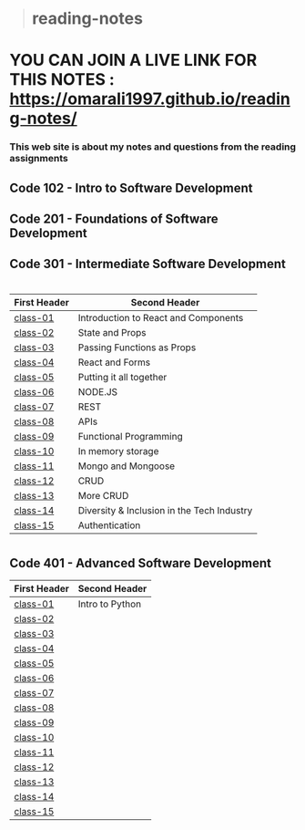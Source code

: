 ># reading-notes
# YOU CAN JOIN A LIVE LINK FOR THIS NOTES :  https://omarali1997.github.io/reading-notes/

### This web site is about my notes and questions from the reading assignments 

## Code 102 - Intro to Software Development
## Code 201 - Foundations of Software Development
## Code 301 - Intermediate Software Development
#

| First Header                  | Second Header                              |
| ----------------------------- | ------------------------------------------ |
| [class-01](./301/class-01.md)     | Introduction to React and Components       |
| [class-02](./301/class-02.md)     | State and Props                            |
| [class-03](./301/class-03.md)     | Passing Functions as Props                 |
| [class-04](./301/class-04.md)     | React and Forms                            |
| [class-05](./301/class-05.md)     | Putting it all together                    |
| [class-06](./301/class-06.md)     | NODE.JS                                    |
| [class-07](./301/class-07.md)     | REST                                       |
| [class-08](./301/class-08.md)     | APIs                                       |
| [class-09](./301/class-09.md)     | Functional Programming                     |
| [class-10](./301/class-10.md)     | In memory storage                          |
| [class-11](./301/class-11.md)     | Mongo and Mongoose                         |
| [class-12](./301/class-12.md)     | CRUD                                       |
| [class-13](./301/class-13.md)     | More CRUD                                  |
| [class-14](./301/class-14.md)     | Diversity & Inclusion in the Tech Industry |
| [class-15](./301/class-15.md)     | Authentication                             |

#
## Code 401 - Advanced Software Development

| First Header                  | Second Header                              |
| ----------------------------- | ------------------------------------------ |
| [class-01](./401/class-01.md)     |   Intro to Python     |
| [class-02](./401/class-02.md)     |        |
| [class-03](./401/class-03.md)     |        |
| [class-04](./401/class-04.md)     |        |
| [class-05](./401/class-05.md)     |        |
| [class-06](./401/class-06.md)     |        |
| [class-07](./401/class-07.md)     |        |
| [class-08](./401/class-08.md)     |        |
| [class-09](./401/class-09.md)     |        |
| [class-10](./401/class-10.md)     |        |
| [class-11](./401/class-11.md)     |        |
| [class-12](./401/class-12.md)     |        |
| [class-13](./401/class-13.md)     |        |
| [class-14](./401/class-14.md)     |        |
| [class-15](./401/class-15.md)     |        |

